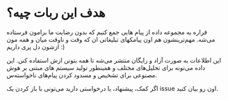 # هدف این ربات چیه؟
قراره یه مجموعه داده از پیام هایی جمع کنیم که بدون رضایت ما برامون فرستاده می‌شه. مهم‌ترینشون هم اون پیامکهای تبلیغاتی ان که وقت و ناوقت میان و همه مون ازشون دل پری داریم :)

این اطلاعات به صورت آزاد و رایگان منتشر می‌شه تا همه بتونن ازش استفاده کنن. این داده می‌تونه برای تحلیل‌های مختلف و همینطور تولید سیستم های مبتنی بر هوش مصنوعی برای تشخیص و مسدود کردن پیام‌های ناخواسته‌س.

اگر کمک، پیشنهاد، یا درخواستی دارید می‌تونی با باز کردن یک issue اون رو بیان کنید.
